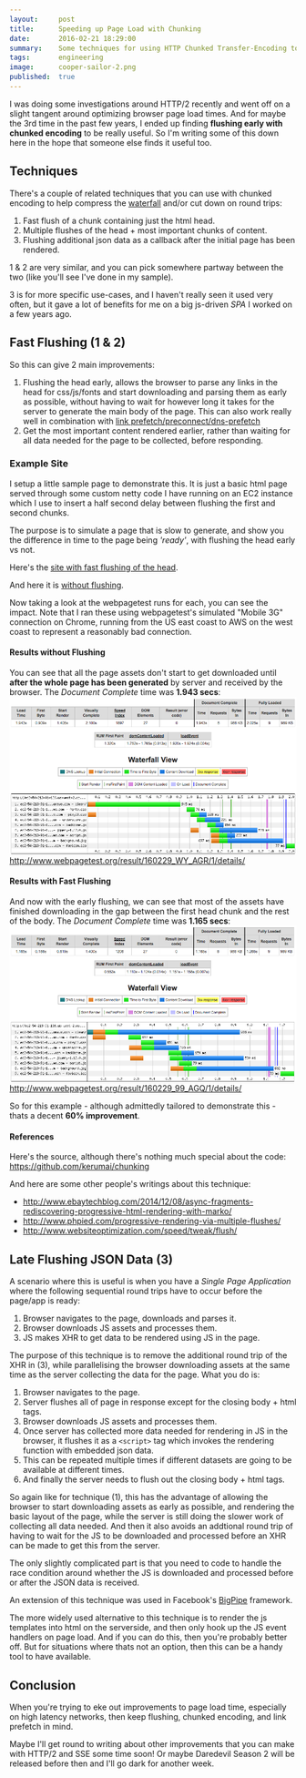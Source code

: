 ```yaml
---
layout:     post
title:      Speeding up Page Load with Chunking
date:       2016-02-21 18:29:00
summary:    Some techniques for using HTTP Chunked Transfer-Encoding to speed up page load times
tags:       engineering
image:      cooper-sailor-2.png
published:  true
---
```


I was doing some investigations around HTTP/2 recently and went off on a slight tangent around optimizing browser page load times. And for maybe the 3rd time in the past few years, I ended up finding __flushing early with chunked encoding__ to be really useful. So I'm writing some of this down here in the hope that someone else finds it useful too.

## Techniques

There's a couple of related techniques that you can use with chunked encoding to help compress the [waterfall](http://www.webperformancetoday.com/2010/07/09/waterfalls-101/) and/or cut down on round trips:

1. Fast flush of a chunk containing just the html head.
2. Multiple flushes of the head + most important chunks of content.
3. Flushing additional json data as a callback after the initial page has been rendered.

1 & 2 are very similar, and you can pick  somewhere partway between the two (like you'll see I've done in my sample).

3 is for more specific use-cases, and I haven't really seen it used very often, but it gave a lot of benefits for me on a big js-driven _SPA_ I worked on a few years ago.


## Fast Flushing (1 & 2)

So this can give 2 main improvements:

1. Flushing the head early, allows the browser to parse any links in the head for css/js/fonts and start downloading and parsing them as early as possible, without having to wait for however long it takes for the server to generate the main body of the page.
This can also work really well in combination with [link prefetch/preconnect/dns-prefetch](https://css-tricks.com/prefetching-preloading-prebrowsing/)
2. Get the most important content rendered earlier, rather than waiting for all data needed for the page to be collected, before responding.

### Example Site

I setup a little sample page to demonstrate this. It is just a basic html page served through some custom netty code I have running on an EC2 instance which I use to insert a half second delay between flushing the first and second chunks.

The purpose is to simulate a page that is slow to generate, and show you the difference in time to the page being _'ready'_, with flushing the head early vs not.

Here's the [site with fast flushing of the head](http://ec2-54-213-91-136.us-west-2.compute.amazonaws.com/clean/).

And here it is [without flushing](http://ec2-54-213-91-136.us-west-2.compute.amazonaws.com/clean/?chunked=false).

Now taking a look at the webpagetest runs for each, you can see the impact. Note that I ran these using webpagetest's simulated "Mobile 3G" connection on Chrome, running from the US east coast to AWS on the west coast to represent a reasonably bad connection.


#### Results without Flushing

You can see that all the page assets don't start to get downloaded until __after the whole page has been generated__ by server and received by the browser.
The _Document Complete_ time was __1.943 secs__:
![Waterfall for no flushing](/assets/waterfall-no-flushing.png)
<http://www.webpagetest.org/result/160229_WY_AGR/1/details/>


#### Results with Fast Flushing

And now with the early flushing, we can see that most of the assets have finished downloading in the gap between the first head chunk and the rest of the body.
The _Document Complete_ time was __1.165 secs__:
![Waterfall for fast flushed](/assets/waterfall-fast-flushed.png)
<http://www.webpagetest.org/result/160229_99_AGQ/1/details/>

So for this example - although admittedly tailored to demonstrate this - thats a decent __60% improvement__.

#### References

Here's the source, although there's nothing much special about the code: <https://github.com/kerumai/chunking>

And here are some other people's writings about this technique:

- <http://www.ebaytechblog.com/2014/12/08/async-fragments-rediscovering-progressive-html-rendering-with-marko/>
- <http://www.phpied.com/progressive-rendering-via-multiple-flushes/>
- <http://www.websiteoptimization.com/speed/tweak/flush/>


## Late Flushing JSON Data (3)

A scenario where this is useful is when you have a _Single Page Application_ where the following sequential round trips have to occur before the page/app is ready:

1. Browser navigates to the page, downloads and parses it.
2. Browser downloads JS assets and processes them.
3. JS makes XHR to get data to be rendered using JS in the page.

The purpose of this technique is to remove the additional round trip of the XHR in (3), while parallelising the browser downloading assets at the same time as the server collecting the data for the page. 
What you do is:

1. Browser navigates to the page.
  1. Server flushes all of page in response except for the closing body + html tags.
2. Browser downloads JS assets and processes them.
3. Once server has collected more data needed for rendering in JS in the browser, it flushes it as a `<script>` tag which invokes the rendering function with embedded json data.
  1. This can be repeated multiple times if different datasets are going to be available at different times.
  2. And finally the server needs to flush out the closing body + html tags.

So again like for technique (1), this has the advantage of allowing the browser to start downloading assets as early as possible, and rendering the basic layout of the page, while the server is still doing the slower work of collecting all data needed. And then it also avoids an addtional round trip of having to wait for the JS to be downloaded and processed before an XHR can be made to get this from the server.

The only slightly complicated part is that you need to code to handle the race condition around whether the JS is downloaded and processed before or after the JSON data is received.

An extension of this technique was used in Facebook's [BigPipe](https://www.facebook.com/notes/facebook-engineering/bigpipe-pipelining-web-pages-for-high-performance/389414033919/) framework.

The more widely used alternative to this technique is to render the js templates into html on the serverside, and then only hook up the JS event handlers on page load. And if you can do this, then you're probably better off. But for situations where thats not an option, then this can be a handy tool to have available.


## Conclusion

When you're trying to eke out improvements to page load time, especially on high latency networks, then keep flushing, chunked encoding, and link prefetch in mind.

Maybe I'll get round to writing about other improvements that you can make with HTTP/2 and SSE some time soon! Or maybe Daredevil Season 2 will be released before then and I'll go dark for another week.
